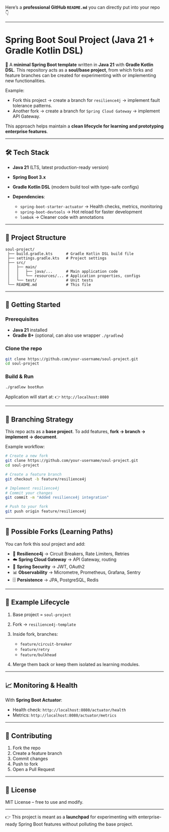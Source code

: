 Here’s a **professional GitHub `README.md`** you can directly put into your repo 👇

---

# Spring Boot Soul Project (Java 21 + Gradle Kotlin DSL)

🚀 A **minimal Spring Boot template** written in **Java 21** with **Gradle Kotlin DSL**.
This repository acts as a **soul/base project**, from which forks and feature branches can be created for experimenting with or implementing new functionalities.

Example:

* Fork this project → create a branch for `resilience4j` → implement fault tolerance patterns.
* Another fork → create a branch for `Spring Cloud Gateway` → implement API Gateway.

This approach helps maintain a **clean lifecycle for learning and prototyping enterprise features**.

---

## 🛠️ Tech Stack

* **Java 21** (LTS, latest production-ready version)
* **Spring Boot 3.x**
* **Gradle Kotlin DSL** (modern build tool with type-safe configs)
* **Dependencies**:

  * `spring-boot-starter-actuator` → Health checks, metrics, monitoring
  * `spring-boot-devtools` → Hot reload for faster development
  * `lombok` → Cleaner code with annotations

---

## 📂 Project Structure

```plaintext
soul-project/
 ├── build.gradle.kts      # Gradle Kotlin DSL build file
 ├── settings.gradle.kts   # Project settings
 ├── src/
 │   ├── main/
 │   │   ├── java/...      # Main application code
 │   │   └── resources/... # Application properties, configs
 │   └── test/             # Unit tests
 └── README.md             # This file
```

---

## 🚀 Getting Started

### Prerequisites

* **Java 21** installed
* **Gradle 8+** (optional, can also use wrapper `./gradlew`)

### Clone the repo

```bash
git clone https://github.com/your-username/soul-project.git
cd soul-project
```

### Build & Run

```bash
./gradlew bootRun
```

Application will start at:
👉 `http://localhost:8080`

---

## 🔄 Branching Strategy

This repo acts as a **base project**.
To add features, **fork → branch → implement → document**.

Example workflow:

```bash
# Create a new fork
git clone https://github.com/your-username/soul-project.git
cd soul-project

# Create a feature branch
git checkout -b feature/resilience4j

# Implement resilience4j
# Commit your changes
git commit -m "Added resilience4j integration"

# Push to your fork
git push origin feature/resilience4j
```

---

## 🌱 Possible Forks (Learning Paths)

You can fork this soul project and add:

* 🔐 **Resilience4j** → Circuit Breakers, Rate Limiters, Retries
* ☁️ **Spring Cloud Gateway** → API Gateway, routing
* 📡 **Spring Security** → JWT, OAuth2
* 📊 **Observability** → Micrometre, Prometheus, Grafana, Sentry
* 🗄️ **Persistence** → JPA, PostgreSQL, Redis

---

## 📖 Example Lifecycle

1. Base project = `soul-project`
2. Fork → `resilience4j-template`
3. Inside fork, branches:

   * `feature/circuit-breaker`
   * `feature/retry`
   * `feature/bulkhead`
4. Merge them back or keep them isolated as learning modules.

---

## 📈 Monitoring & Health

With **Spring Boot Actuator**:

* Health check: `http://localhost:8080/actuator/health`
* Metrics: `http://localhost:8080/actuator/metrics`

---

## 🤝 Contributing

1. Fork the repo
2. Create a feature branch
3. Commit changes
4. Push to fork
5. Open a Pull Request

---

## 📜 License

MIT License – free to use and modify.

---

👉 This project is meant as a **launchpad** for experimenting with enterprise-ready Spring Boot features without polluting the base project.
